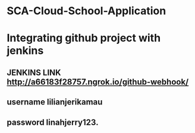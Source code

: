 # SCA-Cloud-School-Application
# Integrating github project with jenkins



## JENKINS LINK http://a66183f28757.ngrok.io/github-webhook/
## username lilianjerikamau
## password linahjerry123.
